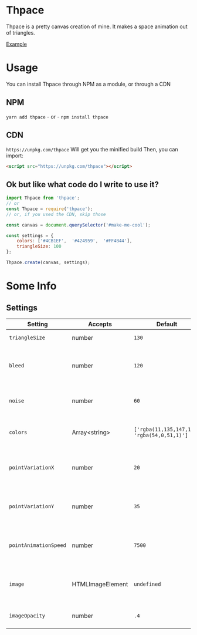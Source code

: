 
#  Thpace

Thpace is a pretty canvas creation of mine. It makes a space animation out of triangles.

[Example](https://www.braedin.com/Thpace/)

# Usage
You can install Thpace through NPM as a module, or through a CDN
## NPM
`yarn add thpace`
 \- or -
 `npm install thpace`
 
## CDN
`https://unpkg.com/thpace` Will get you the minified build
Then, you can import:
```html
<script src="https://unpkg.com/thpace"></script>
```

##  Ok but like what code do I write to use it?

```js
import Thpace from 'thpace';
// or
const Thpace = require('thpace');
// or, if you used the CDN, skip those

const canvas = document.querySelector('#make-me-cool');

const settings = {
	colors: ['#4CB1EF',  '#424959',  '#FF4B44'],
	triangleSize: 100
};

Thpace.create(canvas, settings);
```

  

#  Some Info

##  Settings
|Setting|Accepts|Default|Description|
|--|--|--|--|
|`triangleSize`|number|`130`|Triangle size (px)|
|`bleed`|number|`120`|Bleed amount over canvas edges (px)|
|`noise`|number|`60`|Noise used when calculating points (px)|
|`colors`|Array\<string>|`['rgba(11,135,147,1)', 'rgba(54,0,51,1)']`|Array of colors to use for the gradient|
|`pointVariationX`|number|`20`|How much the points should shift on the x-axis (px)|
|`pointVariationY`|number|`35`|How much the points should shift on the y-axis (px)|
|`pointAnimationSpeed`|number|`7500`|How fast the points should complete a loop (ms)|
|`image`|HTMLImageElement|`undefined`|Overlay image (adds a nice texture)|
|`imageOpacity`|number|`.4`|Overlay image opacity|